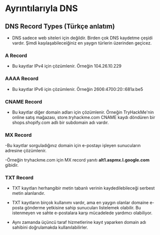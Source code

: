 # Ayrıntılarıyla DNS
## DNS Record Types (Türkçe anlatım)
- DNS sadece web siteleri için değildir. Birden çok DNS kaydetme çeşidi vardır. Şimdi kaşılaşabileceiğiniz en yaygın türlerin üzerinden geçicez.

### A Record
- Bu kayıtlar IPv4 için çözümlenir. Örneğin 104.26.10.229

### AAAA Record
- Bu kayıtlar IPv6 için çözümlenir. Örneğin 2606:4700:20::681a:be5

### CNAME Record
- Bu kayıtlar diğer domain adları için çözümlenir. Örneğin TryHackMe'nin online satış mağazası, store.tryhackme.com CNAME kaydı döndüren bir shops.shopify.com adlı bir subdomain adı vardır.

### MX Record
-Bu kayıtlar sorguladığınız domain için e-postayı işleyen sunucuların adresine çözümlenir.

-Örneğin tryhackme.com için MX record yanıtı **alt1.aspmx.l.google.com** gibidir.

### TXT Record
- TXT kayıtları herhangibir metin tabanlı verinin kaydedilebileceği serbest metin alanlarıdır.

- TXT kayıtların birçok kullanımı vardır, ama en yaygın olanlar domaine e-posta gönderme yetkisine sahip sunucuları listelemek olabilir. Bu istenmeyen ve sahte e-postalara karşı mücadelede yardımcı olabiliyor.

- Aynı zamanda üçüncü taraf hizmetlerine kayıt yaparken domain adı sahibini doğrulamakda kullanılabilirler.
